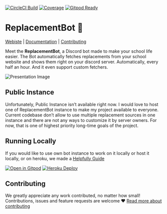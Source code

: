 [![CircleCI Build](https://img.shields.io/circleci/build/github/ReplacementBot/ReplacementBot?logo=circleci&token=6bae64ae7a523f3f207804bf7818dc1d56f420a4)](https://circleci.com/gh/ReplacementBot/ReplacementBot)
[![Coverage](https://img.shields.io/codecov/c/github/ReplacementBot/ReplacementBot?logo=codecov&logoColor=white)](https://codecov.io/gh/ReplacementBot/ReplacementBot)
[![Gitpod Ready](https://img.shields.io/badge/Gitpod-ready-blue?logo=gitpod&logoColor=white)](https://gitpod.io/#https://github.com/ReplacementBot/ReplacementBot)

# ReplacementBot 📅

[Webiste](https://replacementbot.github.io) | 
[Documentation](https://replacementbot.github.io/docs) | 
[Contributing](https://replacementbot.github.io/docs/contributing)


Meet the **ReplacementBot**, a Discord bot made to make your school life easier. The Bot automatically fetches replacements from your school website and shows them right on your discord server. Automatically, every half an hour. And it even support custom fetchers.

![Presentation Image](https://i.imgur.com/SR7pGcu.png)

## Public Instance

Unfortunately, Public Instance isn’t available right now. I would love to host one of ReplacementBot instance to make my project available to everyone. Current codebase don’t allow to use multiple replacement sources in one instance and there are not any ways to customize it by server owners. For now, that is one of highest priority long-time goals of the project.

## Running Locally

If you would like to use own bot instance to work on it locally or host it locally, or on heroku, we made a [Helpfully Guide](https://replacementbot.github.io/docs/setup)

[![Open in Gitpod](https://gitpod.io/button/open-in-gitpod.svg)](https://gitpod.io/#https://github.com/ReplacementBot/ReplacementBot) [![Heroku Deploy](https://www.herokucdn.com/deploy/button.svg)](https://heroku.com/deploy)


## Contributing

We greatly appreciate any work contributed, no matter how small!  Contributions, issues and feature requests are welcome ❤️ [Read more about contributing](https://replacementbot.github.io/docs/contributing)
